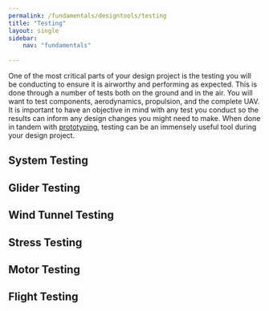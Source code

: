 ```yaml
---
permalink: /fundamentals/designtools/testing
title: "Testing"
layout: single
sidebar:
    nav: "fundamentals"
    
---
```


One of the most critical parts of your design project is the testing you will be conducting to ensure it is airworthy and performing as expected. This is done through a number of tests both on the ground and in the air. You will want to test components, aerodynamics, propulsion, and the complete UAV. It is important to have an objective in mind with any test you conduct so the results can inform any design changes you might need to make. When done in tandem with [prototyping](https://aeronautics.byu.edu/fundamentals/designtools/prototyping/), testing can be an immensely useful tool during your design project.

## System Testing


## Glider Testing

## Wind Tunnel Testing

## Stress Testing

## Motor Testing

## Flight Testing
